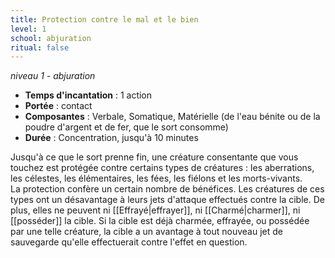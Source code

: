 ```yaml
---
title: Protection contre le mal et le bien
level: 1
school: abjuration
ritual: false
---
```

*niveau 1 - abjuration*

- **Temps d'incantation** : 1 action
- **Portée** : contact
- **Composantes** : Verbale, Somatique, Matérielle (de l'eau bénite ou de la poudre d'argent et de fer, que le sort consomme)
- **Durée** : Concentration, jusqu'à 10 minutes

Jusqu'à ce que le sort prenne fin, une créature consentante que vous touchez est protégée contre certains types de créatures : les aberrations, les célestes, les élémentaires, les fées, les fiélons et les morts-vivants.  
La protection confère un certain nombre de bénéfices. Les créatures de ces types ont un désavantage à leurs jets d'attaque effectués contre la cible. De plus, elles ne peuvent ni [[Effrayé|effrayer]], ni [[Charmé|charmer]], ni [[posséder]] la cible. Si la cible est déjà charmée, effrayée, ou possédée par une telle créature, la cible a un avantage à tout nouveau jet de sauvegarde qu'elle effectuerait contre l'effet en question.